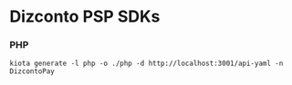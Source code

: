 # Dizconto PSP SDKs


### PHP
```
kiota generate -l php -o ./php -d http://localhost:3001/api-yaml -n DizcontoPay
```